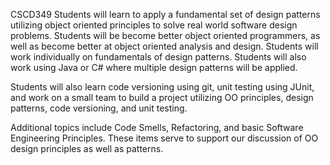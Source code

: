 CSCD349
Students will learn to apply a fundamental set of design patterns utilizing object oriented principles to solve real world software design problems.  Students will be become better object oriented programmers, as well as become better at object oriented analysis and design.  Students will work individually on fundamentals of design patterns.  Students will also work using Java or C# where multiple design patterns will be applied.

Students will also learn code versioning using git, unit testing using JUnit, and work on a small team to build a project utilizing OO principles, design patterns, code versioning, and unit testing.

Additional topics include Code Smells, Refactoring, and basic Software Engineering Principles.  These items serve to support our discussion of OO design principles as well as patterns.
